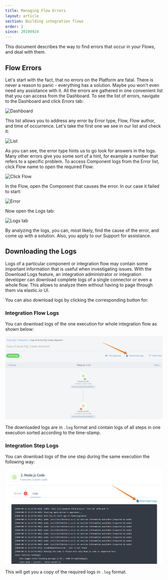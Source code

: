 ```yaml
---
title: Managing Flow Errors
layout: article
section: Building integration flows
order: 2
since: 20190924
---
```


This document describes the way to find errors that occur in your Flows, and deal with them.

## Flow Errors
Let's start with the fact, that no errors on the Platform are fatal. There is never a reason to panic - everything has a solution. Maybe you won't even need any assistance with it. All the errors are gathered in one convenient list that you can access from the Dashboard. To see the list of errors, navigate to the Dashboard and click *Errors* tab:

![Dashboard](/assets/img/integrator-guide/flow-errors/Screenshot_1.png)

This list allows you to address any error by Error type, Flow, Flow author, and time of occurrence. Let's take the first one we see in our list and check it:

![List](/assets/img/integrator-guide/flow-errors/Screenshot_2.png)

As you can see, the error type hints us to go look for answers in the logs. Many other errors give you some sort of a hint, for example a number that refers to a specific problem. To access Component logs from the Error list, click Flow name to open the required Flow:

![Click Flow](/assets/img/integrator-guide/flow-errors/Screenshot_3.png)

In the Flow, open the Component that causes the error. In our case it failed to start:

![Error](/assets/img/integrator-guide/flow-errors/Screenshot_4.png)

Now open the *Logs* tab:

![Logs tab](/assets/img/integrator-guide/flow-errors/Screenshot_5.png)

By analyzing the logs, you can, most likely, find the cause of the error, and come up with a solution. Also, you apply to our Support for assistance.

## Downloading the Logs

Logs of a particular component or integration flow may contain some important
information that is useful when investigating issues. With the Download Logs
feature, an integration administrator or integration developer can download
complete logs of a single connector or even a whole flow. This allows to analyze
them without having to page through them via elastic.io UI.

You can also download logs by clicking the corresponding button for:

### Integration Flow Logs

You can download logs of the one execution for whole integration flow as shown
below:

![Download Flow logs](/assets/img/integrator-guide/flow-errors/download_logs.png)

The downloaded logs are in `.log` format and contain logs of all steps in one
execution sorted according to the time-stamp.

### Integration Step Logs

You can download logs of the one step during the same execution the following way:

![Download Step Logs](/assets/img/integrator-guide/flow-errors/download_logs_step.png)

This will get you a copy of the required logs in `.log` format.

